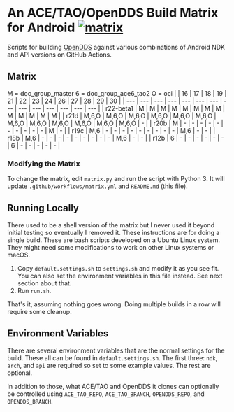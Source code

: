 # An ACE/TAO/OpenDDS Build Matrix for Android  [![matrix](https://github.com/iguessthislldo/OpenDDS-Android/workflows/matrix/badge.svg)](https://github.com/iguessthislldo/OpenDDS-Android/actions?query=workflow%3Amatrix)

Scripts for building [OpenDDS](https://github.com/objectcomputing/OpenDDS)
against various combinations of Android NDK and API versions on GitHub Actions.

## Matrix

<!-- BEGIN MATRIX -->
<!-- This part is generated by matrix.py -->
M = doc_group_master
6 = doc_group_ace6_tao2
O = oci
|  | 16 | 17 | 18 | 19 | 21 | 22 | 23 | 24 | 26 | 27 | 28 | 29 | 30 |
| --- | --- | --- | --- | --- | --- | --- | --- | --- | --- | --- | --- | --- | --- |
| r22-beta1 | M | M | M | M | M | M | M | M | M | M | M | M | M |
| r21d | M,6,O | M,6,O | M,6,O | M,6,O | M,6,O | M,6,O | M,6,O | M,6,O | M,6,O | M,6,O | M,6,O | M,6,O | - |
| r20b | M | - | - | - | - | - | - | - | - | - | - | M | - |
| r19c | M,6 | - | - | - | - | - | - | - | - | - | M,6 | - | - |
| r18b | M,6 | - | - | - | - | - | - | - | - | - | M,6 | - | - |
| r12b | 6 | - | - | - | - | - | - | 6 | - | - | - | - | - |
<!-- END MATRIX -->

### Modifying the Matrix

To change the matrix, edit `matrix.py` and run the script with Python 3. It
will update `.github/workflows/matrix.yml` and `README.md` (this file).

## Running Locally

There used to be a shell version of the matrix but I never used it beyond
initial testing so eventually I removed it. These instructions are for doing a
single build. These are bash scripts developed on a Ubuntu Linux system. They
might need some modifications to work on other Linux systems or macOS.

1. Copy `default.settings.sh` to `settings.sh` and modify it as you see fit.
   You can also set the environment variables in this file instead. See next
   section about that.
2. Run `run.sh`.

That's it, assuming nothing goes wrong. Doing multiple builds in a row will
require some cleanup.

## Environment Variables

There are several environment variables that are the normal settings for the
build. These all can be found in `default.settings.sh`. The first three: `ndk`,
`arch`, and `api` are required so set to some example values. The rest are
optional.

In addition to those, what ACE/TAO and OpenDDS it clones can optionally be
controlled using `ACE_TAO_REPO`, `ACE_TAO_BRANCH`, `OPENDDS_REPO`, and
`OPENDDS_BRANCH`.
